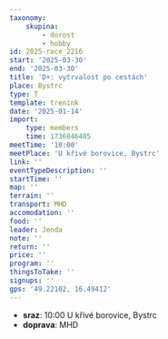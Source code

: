 ```yaml
---
taxonomy:
    skupina:
        - dorost
        - hobby
id: 2025-race_2216
start: '2025-03-30'
end: '2025-03-30'
title: 'D+: vytrvalost po cestách'
place: Bystrc
type: T
template: trenink
date: '2025-01-14'
import:
    type: members
    time: 1736846405
meetTime: '10:00'
meetPlace: 'U křivé borovice, Bystrc'
link: ''
eventTypeDescription: ''
startTime: ''
map: ''
terrain: ''
transport: MHD
accomodation: ''
food: ''
leader: Jenda
note: ''
return: ''
price: ''
program: ''
thingsToTake: ''
signups: ''
gps: '49.22102, 16.49412'
---
```


* **sraz**: 10:00 U křivé borovice, Bystrc
* **doprava**: MHD
